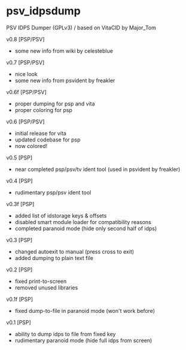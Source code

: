 # psv_idpsdump
PSV IDPS Dumper (GPLv3) / based on VitaCID by Major_Tom

v0.8 [PSP/PSV]
- some new info from wiki by celesteblue

v0.7 [PSP/PSV]
- nice look
- some new info from psvident by freakler

v0.6f [PSP/PSV]
- proper dumping for psp and vita
- proper coloring for psp

v0.6 [PSP/PSV]
- initial release for vita
- updated codebase for psp
- now colored!

v0.5 [PSP]
- near completed psp/psv/tv ident tool (used in psvident by freakler)

v0.4 [PSP]
- rudimentary psp/psv ident tool

v0.3f [PSP]
- added list of idstorage keys & offsets
- disabled smart module loader for compatibility reasons
- completed paranoid mode (hide only second half of idps)

v0.3 [PSP]
- changed autoexit to manual (press cross to exit)
- added dumping to plain text file

v0.2 [PSP]
- fixed print-to-screen
- removed unused libraries

v0.1f [PSP]
- fixed dump-to-file in paranoid mode (won't work before)

v0.1 [PSP]
- ability to dump idps to file from fixed key
- rudimentary paranoid mode (hide full idps from screen)
